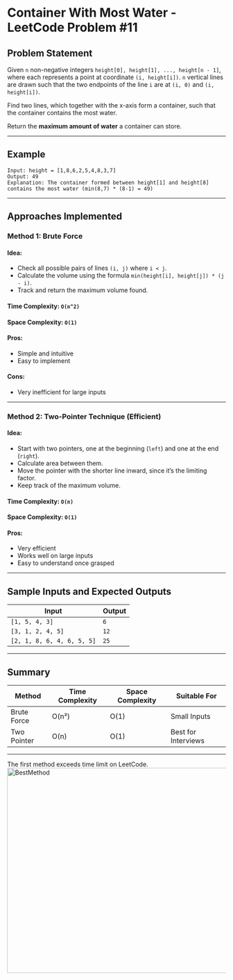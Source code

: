 
#  Container With Most Water - LeetCode Problem #11

## Problem Statement

Given `n` non-negative integers `height[0], height[1], ..., height[n - 1]`, where each represents a point at coordinate `(i, height[i])`. `n` vertical lines are drawn such that the two endpoints of the line `i` are at `(i, 0)` and `(i, height[i])`.

Find two lines, which together with the x-axis form a container, such that the container contains the most water.

Return the **maximum amount of water** a container can store.

---

## Example

```
Input: height = [1,8,6,2,5,4,8,3,7]
Output: 49
Explanation: The container formed between height[1] and height[8] contains the most water (min(8,7) * (8-1) = 49)
```

---

## Approaches Implemented

###  Method 1: Brute Force

#### Idea:
- Check all possible pairs of lines `(i, j)` where `i < j`.
- Calculate the volume using the formula `min(height[i], height[j]) * (j - i)`.
- Track and return the maximum volume found.



#### Time Complexity: `O(n^2)`  
#### Space Complexity: `O(1)`

####  Pros:
- Simple and intuitive
- Easy to implement

####  Cons:
- Very inefficient for large inputs

---

### Method 2: Two-Pointer Technique (Efficient)

#### Idea:
- Start with two pointers, one at the beginning (`left`) and one at the end (`right`).
- Calculate area between them.
- Move the pointer with the shorter line inward, since it’s the limiting factor.
- Keep track of the maximum volume.



####  Time Complexity: `O(n)`  
####  Space Complexity: `O(1)`

#### Pros:
- Very efficient
- Works well on large inputs
- Easy to understand once grasped

---

## Sample Inputs and Expected Outputs

| Input                                | Output |
|--------------------------------------|--------|
| `[1, 5, 4, 3]`                       | `6`    |
| `[3, 1, 2, 4, 5]`                    | `12`   |
| `[2, 1, 8, 6, 4, 6, 5, 5]`           | `25`   |

---

##  Summary

| Method         | Time Complexity  | Space Complexity | Suitable For        |
|----------------|------------------|------------------|---------------------|
| Brute Force    | O(n²)            | O(1)             | Small Inputs        |
| Two Pointer    | O(n)             | O(1)             | Best for Interviews |

---
The first method exceeds time limit on LeetCode. 
<img width="791" height="473" alt="BestMethod" src="https://github.com/user-attachments/assets/5552d331-592f-43ad-bf20-2e8eb7d5c494" />

